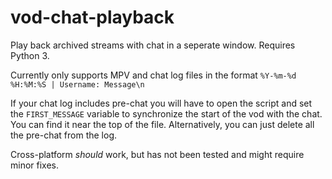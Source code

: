 # vod-chat-playback
Play back archived streams with chat in a seperate window. Requires Python 3.

Currently only supports MPV and chat log files in the format `%Y-%m-%d %H:%M:%S | Username: Message\n`

If your chat log includes pre-chat you will have to open the script and set the `FIRST_MESSAGE` variable to synchronize the start of the vod with the chat. You can find it near the top of the file. Alternatively, you can just delete all the pre-chat from the log. 

Cross-platform *should* work, but has not been tested and might require minor fixes. 
